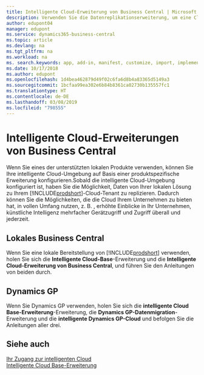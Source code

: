 ```yaml
---
title: Intelligente Cloud-Erweiterung von Business Central | Microsoft Docs
description: Verwenden Sie die Datenreplikationserweiterung, um eine Cloud-Kopie Ihrer Daten zu erstellen, sodass Sie mit der intelligente Cloud verbunden sind.
author: edupont04
manager: edupont
ms.service: dynamics365-business-central
ms.topic: article
ms.devlang: na
ms.tgt_pltfrm: na
ms.workload: na
ms. search.keywords: app, add-in, manifest, customize, import, implement
ms.date: 10/17/2018
ms.author: edupont
ms.openlocfilehash: 1d4bea462879d49f02c6fa6d8b4a83365d5149a3
ms.sourcegitcommit: 1bcfaa99ea302e6b84b8361ca02730b135557fc1
ms.translationtype: HT
ms.contentlocale: de-DE
ms.lasthandoff: 03/08/2019
ms.locfileid: "798555"
---
```

# <a name="business-central-intelligent-cloud-extensions"></a>Intelligente Cloud-Erweiterungen von Business Central

Wenn Sie eines der unterstützten lokalen Produkte verwenden, können Sie Ihre intelligente Cloud-Umgebung auf Basis einer produktspezifische Erweiterung konfigurieren.Sobald die intelligente Cloud-Umgebung konfiguriert ist, haben Sie die Möglichkeit, Daten von Ihrer lokalen Lösung zu Ihrem [!INCLUDE[prodshort](includes/prodshort.md)]-Cloud-Tenant zu replizieren. Dadurch können Sie die Möglichkeiten, die die Cloud Ihrem Unternehmen zu bieten hat, in vollen Umfang nutzen, z. B. , erhöhte Einblicke in Ihr Unternehmen, künstliche Intelligenz mehrfacher Gerätzugriff und Zugriff überall und jederzeit.  

## <a name="business-central-on-premises"></a>Lokales Business Central
Wenn Sie eine lokale Bereitstellung von [!INCLUDE[prodshort](includes/prodshort.md)] verwenden, holen Sie sich die **Intelligente Cloud-Base**-Erweiterung und die **Intelligente Cloud-Erweiterung von Business Central**, und führen Sie den Anleitungen von beiden durch.  

## <a name="dynamics-gp"></a>Dynamics GP
Wenn Sie Dynamics GP verwenden, holen Sie sich die **intelligente Cloud Base-Erweiterung**-Erweiterung, die  **Dynamics GP-Datenmigration**-Erweiterung und die **intelligente Dynamics GP-Cloud** und befolgen Sie die Anleitungen aller drei.  

## <a name="see-also"></a>Siehe auch

[Ihr Zugang zur intelligenten Cloud](about-intelligent-cloud.md)  
[Intelligente Cloud Base-Erweiterung](ui-extensions-intelligent-cloud.md)  
